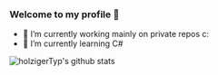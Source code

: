 ### Welcome to my profile 👋

- 🔭 I’m currently working mainly on private repos c:
- 🌱 I’m currently learning C#


![holzigerTyp's github stats](https://github-readme-stats.vercel.app/api?username=holzigerTyp&show_icons=true&theme=onedark)
